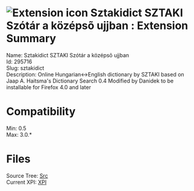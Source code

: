 # ![Extension icon](https://addons.thunderbird.net/user-media/addon_icons/295/295716-64.png?modified=1347589700) Sztakidict SZTAKI Szótár a középsõ ujjban : Extension Summary

Name: Sztakidict SZTAKI Szótár a középsõ ujjban  
Id: 295716  
Slug: sztakidict  
Description: Online Hungarian&lt;-&gt;English dictionary by SZTAKI based on Jaap A. Haitsma's Dictionary Search 0.4
Modified by Danidek to be installable for Firefox 4.0 and later
  

# Compatibility
Min: 0.5  
Max: 3.0.*  

# Files

Source Tree: [Src](C:/Dev/Thunderbird/ThunderKdB/xall/xOther/295716-sztakidict/src)  
Current XPI: [XPI](C:/Dev/Thunderbird/ThunderKdB/xall/xOther/295716-sztakidict/xpi)  




